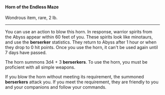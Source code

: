 #### Horn of the Endless Maze

Wondrous item, rare, 2 lb.

---

You can use an action to blow this horn. In response, warrior spirits from the Abyss appear within 60 feet of you. These spirits look like minotaurs, and use the **berserker** statistics. They return to Abyss after 1 hour or when they drop to 0 hit points. Once you use the horn, it can't be used again until 7 days have passed.

The horn summons 3d4 + 3 **berserkers**. To use the horn, you must be proficient with all simple weapons.

If you blow the horn without meeting its requirement, the summoned **berserkers** attack you. If you meet the requirement, they are friendly to you and your companions and follow your commands.